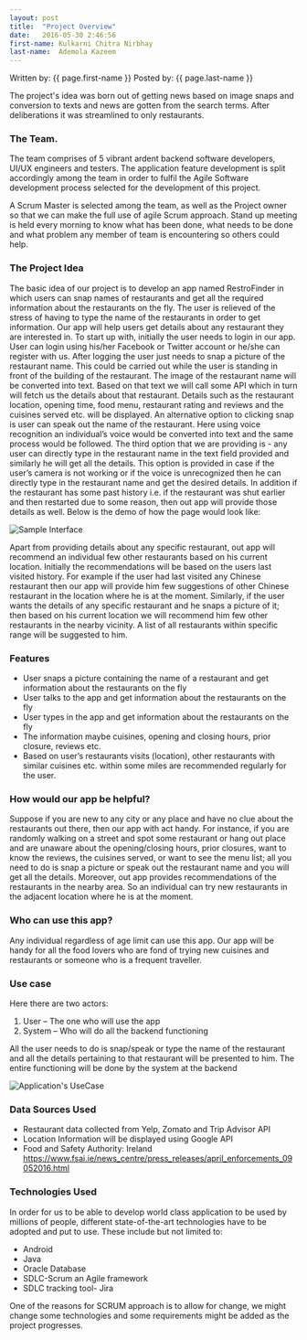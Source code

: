 ```yaml
---
layout: post
title:  "Project Overview"
date:   2016-05-30 2:46:56
first-name: Kulkarni Chitra Nirbhay
last-name:  Ademola Kazeem
---
```

Written by: {{ page.first-name }} 
Posted by: {{ page.last-name }} 

The project's idea was born out of getting news based on image snaps and conversion to texts and news are gotten from the search terms. After deliberations it was streamlined to only restaurants.

### The Team.
The team comprises of 5 vibrant ardent backend software developers, UI/UX engineers and testers.
The application feature development is split accordingly among the team in order to fulfil the Agile Software development process selected for the development of this project.

A Scrum Master is selected among the team, as well as the Project owner so that we can make the full use of agile Scrum approach. Stand up meeting is held every morning to know what has been done, what needs to be done and what problem any member of team is encountering so others could help.

### The Project Idea
The basic idea of our project is to develop an app named RestroFinder in which users can snap names of restaurants and get all the required information about the restaurants on the fly. The user is relieved of the stress of having to type the name of the restaurants in order to get information. Our app will help users get details about any restaurant they are interested in. To start up with, initially the user needs to login in our app. User can login using his/her Facebook or Twitter account or he/she can register with us. After logging the user just needs to snap a picture of the restaurant name. This could be carried out while the user is standing in front of the building of the restaurant. The image of the restaurant name will be converted into text. Based on that text we will call some API which in turn will fetch us the details about that restaurant. Details such as the restaurant location, opening time, food menu, restaurant rating and reviews and the cuisines served etc. will be displayed. An alternative option to clicking snap is user can speak out the name of the restaurant. Here using voice recognition an individual’s voice would be converted into text and the same process would be followed. The third option that we are providing is - any user can directly type in the restaurant name in the text field provided and similarly he will get all the details. This option is provided in case if the user’s camera is not working or if the voice is unrecognized then he can directly type in the restaurant name and get the desired details. In addition if the restaurant has some past history i.e. if the restaurant was shut earlier and then restarted due to some reason, then out app will provide those details as well. 
Below is the demo of how the page would look like:

![Sample Interface](/Snapr-Team/images/demo.png)

Apart from providing details about any specific restaurant, out app will recommend an individual few other restaurants based on his current location. Initially the recommendations will be based on the users last visited history. For example if the user had last visited any Chinese restaurant then our app will provide him few suggestions of other Chinese restaurant in the location where he is at the moment. Similarly, if the user wants the details of any specific restaurant and he snaps a picture of it; then based on his current location we will recommend him few other restaurants in the nearby vicinity. A list of all restaurants within specific range will be suggested to him.

### Features
* User snaps a picture containing the name of a restaurant and get information about the restaurants on the fly
* User talks to the app and get information about the restaurants on the fly
* User types in the app and get information about the restaurants on the fly
* The information maybe cuisines, opening and closing hours, prior closure, reviews etc.
* Based on user’s restaurants visits (location), other restaurants with similar cuisines etc. within some miles are recommended regularly for the user.


### How would our app be helpful?
Suppose if you are new to any city or any place and have no clue about the restaurants out there, then our app with act handy. For instance, if you are randomly walking on a street and spot some restaurant or hang out place and are unaware about the opening/closing hours, prior closures, want to know the reviews, the cuisines served, or want to see the menu list; all you need to do is snap a picture or speak out the restaurant name and you will get all the details. Moreover, out app provides recommendations of the restaurants in the nearby area. So an individual can try new restaurants in the adjacent location where he is at the moment.

### Who can use this app?
Any individual regardless of age limit can use this app. Our app will be handy for all the food lovers who are fond of trying new cuisines and restaurants or someone who is a frequent traveller.

### Use case
Here there are two actors:
1. User – The one who will use the app
2. System – Who will do all the backend functioning

All the user needs to do is snap/speak or type the name of the restaurant and all the details pertaining to that restaurant will be presented to him.  The entire functioning will be done by the system at the backend

![Application's UseCase](/Snapr-Team/images/usecase.png)

### Data Sources Used
* Restaurant data collected from Yelp, Zomato and Trip Advisor API
* Location Information will be displayed using Google API
* Food and Safety Authority:  Ireland https://www.fsai.ie/news_centre/press_releases/april_enforcements_09052016.html




### Technologies Used
In order for us to be able to develop world class application to be used by millions of people, different state-of-the-art technologies have to be adopted and put to use. These include but not limited to:
* Android
* Java
* Oracle Database
* SDLC-Scrum an Agile framework
* SDLC tracking tool- Jira

One of the reasons for SCRUM approach is to allow for change, we might change some technologies and some requirements might be added as the project progresses.